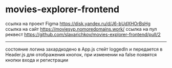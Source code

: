 # movies-explorer-frontend
ссылка на проект Figma 
https://disk.yandex.ru/d/J6-bUdXHOrBsHg
ссылка на сайт 
https://moviesyp.nomoredomains.work/
ссылка на пул реквест
https://github.com/slavarichkov/movies-explorer-frontend/pull/2

***
состояние логина захардкодено в App.js стейт loggedIn и передается в Header.js для отображения кнопок, при изменении на false появятся кнопки входа и регистрации
